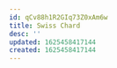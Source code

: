 ```yaml
---
id: qCv88h1R2GIq73Z0xAm6w
title: Swiss Chard
desc: ''
updated: 1625458417144
created: 1625458417144
---
```


